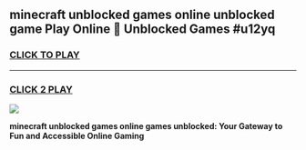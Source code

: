 
## minecraft unblocked games online unblocked game Play Online 👋 Unblocked Games #u12yq
<h3>
<a href="https://premium.freeplayer.one?title=minecraft_unblocked_games_online&ref=21F">CLICK TO PLAY</a></h3>
<hr>

<h3>
<a href="https://premium.freeplayer.one?title=minecraft_unblocked_games_online&ref=21F">CLICK 2 PLAY</a>
  
</h3>

<a href="https://premium.freeplayer.one?title=minecraft_unblocked_games_online&ref=21F/"><img src="https://clearcache.store/games.png"></a>


**minecraft unblocked games online games unblocked: Your Gateway to Fun and Accessible Online Gaming**
